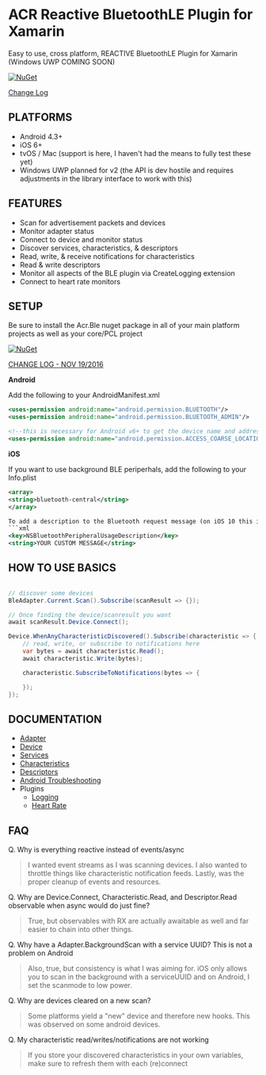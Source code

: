 # ACR Reactive BluetoothLE Plugin for Xamarin
Easy to use, cross platform, REACTIVE BluetoothLE Plugin for Xamarin (Windows UWP COMING SOON)

[![NuGet](https://img.shields.io/nuget/v/Acr.Ble.svg?maxAge=2592000)](https://www.nuget.org/packages/Acr.Ble/)

[Change Log](docs/changelog.md)


## PLATFORMS

* Android 4.3+
* iOS 6+
* tvOS / Mac (support is here, I haven't had the means to fully test these yet)
* Windows UWP planned for v2 (the API is dev hostile and requires adjustments in the library interface to work with this)

## FEATURES

* Scan for advertisement packets and devices
* Monitor adapter status
* Connect to device and monitor status
* Discover services, characteristics, & descriptors
* Read, write, & receive notifications for characteristics
* Read & write descriptors
* Monitor all aspects of the BLE plugin via CreateLogging extension
* Connect to heart rate monitors


## SETUP

Be sure to install the Acr.Ble nuget package in all of your main platform projects as well as your core/PCL project

[![NuGet](https://img.shields.io/nuget/v/Acr.Ble.svg?maxAge=2592000)](https://www.nuget.org/packages/Acr.Ble/)

[CHANGE LOG - NOV 19/2016](docs/changelog.md)

**Android**

Add the following to your AndroidManifest.xml

```xml
<uses-permission android:name="android.permission.BLUETOOTH"/>
<uses-permission android:name="android.permission.BLUETOOTH_ADMIN"/>

<!--this is necessary for Android v6+ to get the device name and address-->
<uses-permission android:name="android.permission.ACCESS_COARSE_LOCATION" />
```

**iOS**

If you want to use background BLE periperhals, add the following to your Info.plist

```xml
<array>
<string>bluetooth-central</string>
</array>

To add a description to the Bluetooth request message (on iOS 10 this is required!)
```xml
<key>NSBluetoothPeripheralUsageDescription</key>
<string>YOUR CUSTOM MESSAGE</string>
```

## HOW TO USE BASICS

```csharp

// discover some devices
BleAdapter.Current.Scan().Subscribe(scanResult => {});

// Once finding the device/scanresult you want
await scanResult.Device.Connect();

Device.WhenAnyCharacteristicDiscovered().Subscribe(characteristic => {
    // read, write, or subscribe to notifications here
    var bytes = await characteristic.Read();
    await characteristic.Write(bytes);

    characteristic.SubscribeToNotifications(bytes => {

    });
});

```

## DOCUMENTATION

* [Adapter](docs/adapter.md)
* [Device](docs/device.md)
* [Services](docs/services.md)
* [Characteristics](docs/characteristics.md)
* [Descriptors](docs/descriptors.md)
* [Android Troubleshooting](docs/android.md)
* Plugins
    * [Logging](docs/logging.md)
    * [Heart Rate](docs/heartrate.md)

## FAQ

Q. Why is everything reactive instead of events/async

> I wanted event streams as I was scanning devices.  I also wanted to throttle things like characteristic notification feeds.  Lastly, was the proper cleanup of events and resources.

Q. Why are Device.Connect, Characteristic.Read, and Descriptor.Read observable when async would do just fine?

> True, but observables with RX are actually awaitable as well and far easier to chain into other things.

Q. Why have a Adapter.BackgroundScan with a service UUID?  This is not a problem on Android

> Also, true, but consistency is what I was aiming for.  iOS only allows you to scan in the background with a serviceUUID and on Android, I set the scanmode to low power.

Q. Why are devices cleared on a new scan?

> Some platforms yield a "new" device and therefore new hooks.  This was observed on some android devices.

Q. My characteristic read/writes/notifications are not working
> If you store your discovered characteristics in your own variables, make sure to refresh them with each (re)connect
